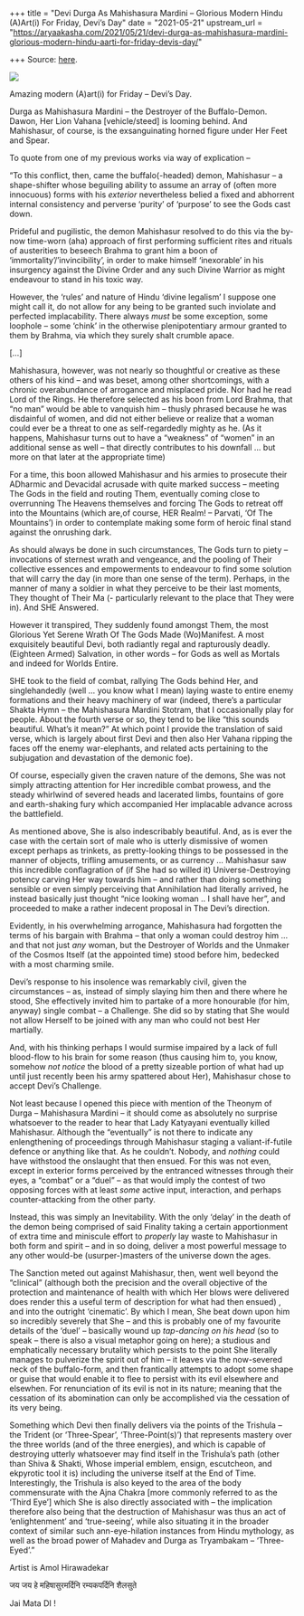 +++
title = "Devi Durga As Mahishasura Mardini – Glorious Modern Hindu (A)Art(i) For Friday, Devi’s Day"
date = "2021-05-21"
upstream_url = "https://aryaakasha.com/2021/05/21/devi-durga-as-mahishasura-mardini-glorious-modern-hindu-aarti-for-friday-devis-day/"

+++
Source: [here](https://aryaakasha.com/2021/05/21/devi-durga-as-mahishasura-mardini-glorious-modern-hindu-aarti-for-friday-devis-day/).

![](https://aryaakasha.files.wordpress.com/2021/05/8d05778ac530069c48eef27e24ee6aa2.jpg?w=564)

Amazing modern (A)art(i) for Friday – Devi’s Day.

Durga as Mahishasura Mardini – the Destroyer of the Buffalo-Demon.
Dawon, Her Lion Vahana \[vehicle/steed\] is looming behind. And
Mahishasur, of course, is the exsanguinating horned figure under Her
Feet and Spear.

To quote from one of my previous works via way of explication –

“To this conflict, then, came the buffalo(-headed) demon, Mahishasur – a
shape-shifter whose beguiling ability to assume an array of (often more
innocuous) forms with his *exterior* nevertheless belied a fixed and
abhorrent internal consistency and perverse ‘purity’ of ‘purpose’ to see
the Gods cast down.

Prideful and pugilistic, the demon Mahishasur resolved to do this via
the by-now time-worn (aha) approach of first performing sufficient rites
and rituals of austerities to beseech Brahma to grant him a boon of
‘immortality’/’invincibility’, in order to make himself ‘inexorable’ in
his insurgency against the Divine Order and any such Divine Warrior as
might endeavour to stand in his toxic way.

However, the ‘rules’ and nature of Hindu ‘divine legalism’ I suppose one
might call it, do not allow for any being to be granted such inviolate
and perfected implacability. There always *must* be some exception, some
loophole – some ‘chink’ in the otherwise plenipotentiary armour granted
to them by Brahma, via which they surely shalt crumble apace.

\[…\]

Mahishasura, however, was not nearly so thoughtful or creative as these
others of his kind – and was beset, among other shortcomings, with a
chronic overabundance of arrogance and misplaced pride. Nor had he read
Lord of the Rings. He therefore selected as his boon from Lord Brahma,
that “no man” would be able to vanquish him – thusly phrased because he
was disdainful of women, and did not either believe or realize that a
woman could ever be a threat to one as self-regardedly mighty as he. (As
it happens, Mahishasur turns out to have a “weakness” of “women” in an
additional sense as well – that directly contributes to his downfall …
but more on that later at the appropriate time)

For a time, this boon allowed Mahishasur and his armies to prosecute
their ADharmic and Devacidal acrusade with quite marked success –
meeting The Gods in the field and routing Them, eventually coming close
to overrunning The Heavens themselves and forcing The Gods to retreat
off into the Mountains (which are,of course, HER Realm! – Parvati, ‘Of
The Mountains’) in order to contemplate making some form of heroic final
stand against the onrushing dark.

As should always be done in such circumstances, The Gods turn to piety –
invocations of sternest wrath and vengeance, and the pooling of Their
collective essences and empowerments to endeavour to find some solution
that will carry the day (in more than one sense of the term). Perhaps,
in the manner of many a soldier in what they perceive to be their last
moments, They thought of Their Ma (- particularly relevant to the place
that They were in). And SHE Answered.

However it transpired, They suddenly found amongst Them, the most
Glorious Yet Serene Wrath Of The Gods Made (Wo)Manifest. A most
exquisitely beautiful Devi, both radiantly regal and rapturously deadly.
(Eighteen Armed) Salvation, in other words – for Gods as well as Mortals
and indeed for Worlds Entire.

SHE took to the field of combat, rallying The Gods behind Her, and
singlehandedly (well … you know what I mean) laying waste to entire
enemy formations and their heavy machinery of war (indeed, there’s a
particular Shakta Hymn – the Mahishasura Mardini Stotram, that I
occasionally play for people. About the fourth verse or so, they tend to
be like “this sounds beautiful. What’s it mean?” At which point I
provide the translation of said verse, which is largely about first Devi
and then also Her Vahana ripping the faces off the enemy war-elephants,
and related acts pertaining to the subjugation and devastation of the
demonic foe).

Of course, especially given the craven nature of the demons, She was not
simply attracting attention for Her incredible combat prowess, and the
steady whirlwind of severed heads and lacerated limbs, fountains of gore
and earth-shaking fury which accompanied Her implacable advance across
the battlefield.

As mentioned above, She is also indescribably beautiful. And, as is ever
the case with the certain sort of male who is utterly dismissive of
women except perhaps as trinkets, as pretty-looking things to be
possessed in the manner of objects, trifling amusements, or as currency
… Mahishasur saw this incredible conflagration of (if She had so willed
it) Universe-Destroying potency carving Her way towards him – and rather
than doing something sensible or even simply perceiving that
Annihilation had literally arrived, he instead basically just thought
“nice looking woman .. I shall have her”, and proceeded to make a rather
indecent proposal in The Devi’s direction.

Evidently, in his overwhelming arrogance, Mahishasura had forgotten the
terms of his bargain with Brahma – that only a woman could destroy him …
and that not just *any* woman, but the Destroyer of Worlds and the
Unmaker of the Cosmos Itself (at the appointed time) stood before him,
bedecked with a most charming smile.

Devi’s response to his insolence was remarkably civil, given the
circumstances – as, instead of simply slaying him then and there where
he stood, She effectively invited him to partake of a more honourable
(for him, anyway) single combat – a Challenge. She did so by stating
that She would not allow Herself to be joined with any man who could not
best Her martially.

And, with his thinking perhaps I would surmise impaired by a lack of
full blood-flow to his brain for some reason (thus causing him to, you
know, somehow *not notice* the blood of a pretty sizeable portion of
what had up until just recently been his army spattered about Her),
Mahishasur chose to accept Devi’s Challenge.

Not least because I opened this piece with mention of the Theonym of
Durga – Mahishasura Mardini – it should come as absolutely no surprise
whatsoever to the reader to hear that Lady Katyayani eventually killed
Mahishasur. Although the “eventually” is not there to indicate any
enlengthening of proceedings through Mahishasur staging a
valiant-if-futile defence or anything like that. As he couldn’t. Nobody,
and *nothing* could have withstood the onslaught that then ensued. For
this was not even, except in exterior forms perceived by the entranced
witnesses through their eyes, a “combat” or a “duel” – as that would
imply the contest of two opposing forces with at least *some* active
input, interaction, and perhaps counter-attacking from the other party.

Instead, this was simply an Inevitability. With the only ‘delay’ in the
death of the demon being comprised of said Finality taking a certain
apportionment of extra time and miniscule effort to *properly* lay waste
to Mahishasur in both form and spirit – and in so doing, deliver a most
powerful message to any other would-be (usurper-)masters of the universe
down the ages.

The Sanction meted out against Mahishasur, then, went well beyond the
“clinical” (although both the precision and the overall objective of the
protection and maintenance of health with which Her blows were delivered
does render this a useful term of description for what had then ensued)
, and into the outright ‘cinematic’. By which I mean, She beat down upon
him so incredibly severely that She – and this is probably one of my
favourite details of the ‘duel’ – basically wound up *tap-dancing on his
head* (so to speak – there is also a visual metaphor going on here); a
studious and emphatically necessary brutality which persists to the
point She literally manages to pulverize the spirit out of him – it
leaves via the now-severed neck of the buffalo-form, and then
frantically attempts to adopt some shape or guise that would enable it
to flee to persist with its evil elsewhere and elsewhen. For
renunciation of its evil is not in its nature; meaning that the
cessation of its abomination can only be accomplished via the cessation
of its very being.

Something which Devi then finally delivers via the points of the
Trishula – the Trident (or ‘Three-Spear’, ‘Three-Point(s)’) that
represents mastery over the three worlds (and of the three energies),
and which is capable of destroying utterly whatsoever may find itself in
the Trishula’s path (other than Shiva & Shakti, Whose imperial emblem,
ensign, escutcheon, and ekpyrotic tool it is) including the universe
itself at the End of Time.  
Interestingly, the Trishula is also keyed to the area of the body
commensurate with the Ajna Chakra \[more commonly referred to as the
‘Third Eye’\] which She is also directly associated with – the
implication therefore also being that the destruction of Mahishasur was
thus an act of ‘enlightenment’ and ‘true-seeing’, while also situating
it in the broader context of similar such ann-eye-hilation instances
from Hindu mythology, as well as the broad power of Mahadev and Durga as
Tryambakam – ‘Three-Eyed’.”

Artist is Amol Hirawadekar

जय जय हे महिषासुरमर्दिनि रम्यकपर्दिनि शैलसुते

Jai Mata DI !
